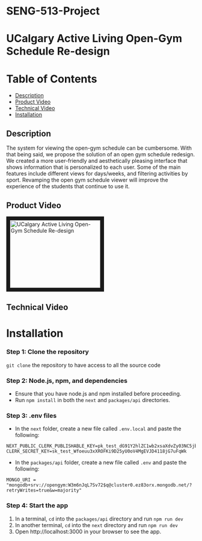 # SENG-513-Project
# UCalgary Active Living Open-Gym Schedule Re-design

# Table of Contents

- [Description](#Description)
- [Product Video](#Product-Video)
- [Technical Video](#Technical-Video)
- [Installation](#Installation)

## Description

The system for viewing the open-gym schedule can be cumbersome. With that being said, we propose the solution of an open gym schedule redesign. We created a more user-friendly and aesthetically pleasing interface that shows information that is personalized to each user. Some of the main features include different views for days/weeks, and filtering activities by sport. Revamping the open gym schedule viewer will improve the experience of the students that continue to use it.

## Product Video

<a href="https://www.youtube.com/watch?v=qUZMICcguxU" target="_blank">
  <img src="http://img.youtube.com/vi/qUZMICcguxU/0.jpg" 
  alt="UCalgary Active Living Open-Gym Schedule Re-design" width="240" height="180" border="10" />
</a>

## Technical Video

# Installation

### Step 1: Clone the repository

`git clone` the repository to have access to all the source code

### Step 2: Node.js, npm, and dependencies

- Ensure that you have node.js and npm installed before proceeding.
- Run `npm install` in both the `next` and `packages/api` directories.

### Step 3: .env files

- In the `next` folder, create a new file called `.env.local` and paste the following: <br>
```
NEXT_PUBLIC_CLERK_PUBLISHABLE_KEY=pk_test_dG91Y2hlZC1wb2xsaXdvZy03NC5jbGVyay5hY2NvdW50cy5kZXYk
CLERK_SECRET_KEY=sk_test_Wfoeuu3xXROFKi9D25yU0oV4MgEVJD4118jG7uFqWk
```
- In the `packages/api` folder, create a new file called `.env` and paste the following: <br>
```
MONGO_URI = "mongodb+srv://opengym:W3m6nJqL7Sv72$q@cluster0.ez83orx.mongodb.net/?retryWrites=true&w=majority" 
```

### Step 4: Start the app

1. In a terminal, `cd` into the `packages/api` directory and run `npm run dev`
2. In another terminal, `cd` into the `next` directory and run `npm run dev`
3. Open http://localhost:3000 in your browser to see the app.
